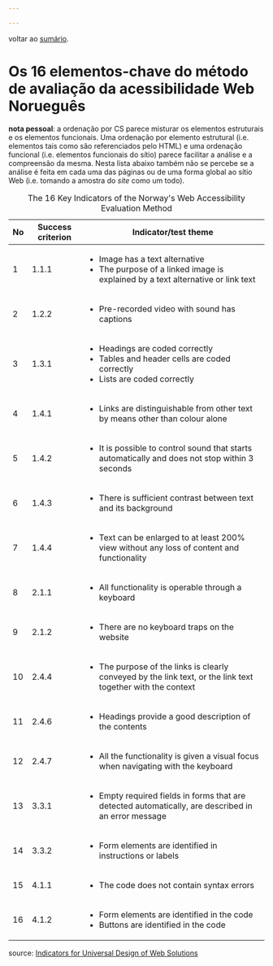 ```yaml
---

---
```

voltar ao [sumário](README.md).

# Os 16 elementos-chave do método de avaliação da acessibilidade Web Norueguês

**nota pessoal**: a ordenação por CS parece misturar os elementos estruturais e os elementos funcionais. Uma ordenação por elemento estrutural (i.e. elementos tais como são referenciados pelo HTML) e uma ordenação funcional (i.e. elementos funcionais do sítio) parece facilitar a análise e a compreensão da mesma. Nesta lista abaixo também não se percebe se a análise é feita em cada uma das páginas ou de uma forma global ao sítio Web (i.e. tomando a amostra do _site_ como um todo).

<table>
  <caption>The 16 Key Indicators of the Norway's Web Accessibility Evaluation Method</caption>
  <thead>
    <th scope="col">No</th>
    <th scope="col">Success criterion</th>
    <th scope="col">Indicator/test theme</th>
  </thead>
  <tbody>
    <tr>
      <td><p>1</p></td>
      <td>1.1.1</td>
      <td>
        <ul>
          <li>Image has a text alternative</li>
          <li>The purpose of a linked image is explained by a text alternative or link text</li>
        </ul>
      </td>
    </tr>
    <tr>
      <td>2</td><td>1.2.2</td><td><ul><li>Pre-recorded video with sound has captions</li></ul></td></tr><tr><td>3</td><td>1.3.1</td><td><ul><li>Headings&nbsp;are coded correctly</li><li>Tables and header cells are coded correctly</li><li>Lists are coded correctly</li></ul></td></tr><tr><td>4</td><td>1.4.1</td><td><ul><li>Links are distinguishable from other text by means other than colour alone</li></ul></td></tr><tr><td>5</td><td>1.4.2</td><td><ul><li>It is possible to control sound that starts automatically and does not stop within 3 seconds</li></ul></td></tr><tr><td>6</td><td>1.4.3</td><td><ul><li>There is sufficient contrast between text and its background</li></ul></td></tr><tr><td>7</td><td>1.4.4</td><td><ul><li>Text can be enlarged to at least 200% view without any loss of content and functionality</li></ul></td></tr><tr><td>8</td><td>2.1.1</td><td><ul><li>All functionality is operable through a keyboard</li></ul></td></tr><tr><td>9</td><td>2.1.2</td><td><ul><li>There are no keyboard traps on the website</li></ul></td></tr><tr><td>10</td><td>2.4.4</td><td><ul><li>The purpose of the links is clearly conveyed by the link text, or the link text together with the context</li></ul></td></tr><tr><td>11</td><td>2.4.6</td><td><ul><li>Headings provide a good description of the contents</li></ul></td></tr><tr><td>12</td><td>2.4.7</td><td><ul><li>All the functionality is given a visual focus when navigating with the keyboard</li></ul></td></tr><tr><td>13</td><td>3.3.1</td><td><ul><li>Empty required fields in forms that are detected automatically, are described in an error message</li></ul></td></tr><tr><td>14</td><td>3.3.2</td><td><ul><li>Form elements are identified in instructions or labels</li></ul></td></tr><tr><td>15</td><td>4.1.1</td><td><ul><li>The code does not contain syntax errors</li></ul></td></tr><tr><td>16</td><td>4.1.2</td><td><ul><li>Form elements are identified in the code</li><li>Buttons are identified in the code</li></ul>
</td>
</tr>
</tbody>
</table>
<!-- fim da tabela-->

source: [Indicators for Universal Design of Web Solutions](https://uu.difi.no/om-oss/english/indicators-universal-design-web-solutions)</p>

